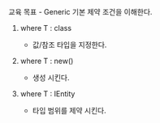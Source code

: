 ﻿교육 목표
	- Generic 기본 제약 조건을 이해한다.


1. where T : class
	- 값/참조 타입을 지정한다.


2. where T : new() 
	- 생성 시킨다.


3. where T : IEntity
	- 타입 범위를 제약 시킨다.

